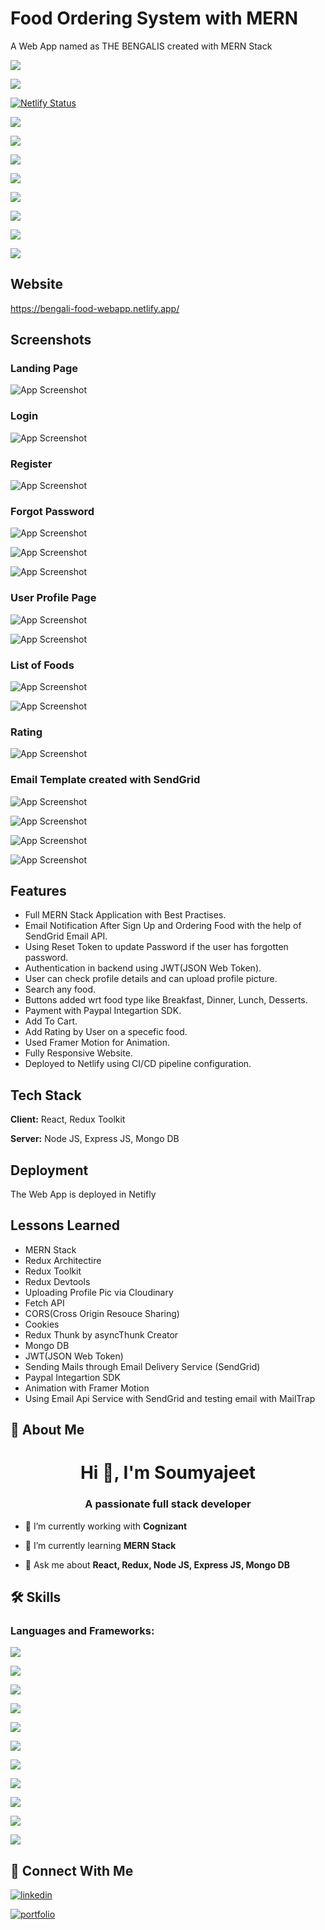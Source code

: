 # Food Ordering System with MERN

A Web App named as THE BENGALIS created with MERN Stack



![](https://img.shields.io/badge/Maintained-Yes-brightgreen?style=for-the-badge)

![](https://img.shields.io/badge/Website%20Up-Yes-brightgreen?style=for-the-badge)

[![Netlify Status](https://api.netlify.com/api/v1/badges/d781e3f8-6268-4e32-90cb-e19b66032248/deploy-status)](https://app.netlify.com/sites/bengali-food-webapp/deploys)

![](https://img.shields.io/badge/Made%20with-React-informational?style=for-the-badge)

![](https://img.shields.io/badge/Made%20with-Redux-informational?style=for-the-badge)

![](https://img.shields.io/badge/React-18.2.0-important?style=for-the-badge)

![](https://img.shields.io/badge/%40Reactreduxjs/toolkit-1.8.6-important?style=for-the-badge)

![](https://img.shields.io/badge/react--router--dom-6.4.2-important?style=for-the-badge)

![](https://img.shields.io/badge/Bootstrap-5.2.2-important?style=for-the-badge)

![](https://img.shields.io/badge/framer--motion-7.5.3-important?style=for-the-badge)

![](https://img.shields.io/badge/%40paypal%2Freact--paypal--js-7.8.1-important?style=for-the-badge)




## Website

https://bengali-food-webapp.netlify.app/


## Screenshots

### Landing Page
![App Screenshot](https://raw.githubusercontent.com/SoumyajeetDas/Project-Images/main/The-Bengalis-Images/Landing%20Page.png)

### Login
![App Screenshot](https://raw.githubusercontent.com/SoumyajeetDas/Project-Images/main/The-Bengalis-Images/Login.png)

### Register
![App Screenshot](https://raw.githubusercontent.com/SoumyajeetDas/Project-Images/main/The-Bengalis-Images/Sign%20Up.png)

### Forgot Password
![App Screenshot](https://raw.githubusercontent.com/SoumyajeetDas/Project-Images/main/The-Bengalis-Images/Forgot%20Password.png)

![App Screenshot](https://raw.githubusercontent.com/SoumyajeetDas/Project-Images/main/The-Bengalis-Images/Middle.png)

![App Screenshot](https://raw.githubusercontent.com/SoumyajeetDas/Project-Images/main/The-Bengalis-Images/Update%20Password.png)

### User Profile Page
![App Screenshot](https://raw.githubusercontent.com/SoumyajeetDas/Project-Images/main/The-Bengalis-Images/Profile.png)

![App Screenshot](https://raw.githubusercontent.com/SoumyajeetDas/Project-Images/main/The-Bengalis-Images/Profile1.png)

### List of Foods
![App Screenshot](https://raw.githubusercontent.com/SoumyajeetDas/Project-Images/main/The-Bengalis-Images/Food%20With%20Cart%20System%201.png)

![App Screenshot](https://raw.githubusercontent.com/SoumyajeetDas/Project-Images/main/The-Bengalis-Images/Food%20With%20Cart%20System%202.png)

### Rating
![App Screenshot](https://raw.githubusercontent.com/SoumyajeetDas/Project-Images/main/The-Bengalis-Images/Give%20Rating.png)

### Email Template created with SendGrid
![App Screenshot](https://raw.githubusercontent.com/SoumyajeetDas/Project-Images/main/The-Bengalis-Images/Welcomer%20Email.png)

![App Screenshot](https://raw.githubusercontent.com/SoumyajeetDas/Project-Images/main/The-Bengalis-Images/Successfull%20Order%20Email.png)

![App Screenshot](https://raw.githubusercontent.com/SoumyajeetDas/Project-Images/main/The-Bengalis-Images/Unsuccessfull%20Email.png)

![App Screenshot](https://raw.githubusercontent.com/SoumyajeetDas/Project-Images/main/The-Bengalis-Images/Password%20Reset%20Token.png)


## Features

- Full MERN Stack Application with Best Practises.
- Email Notification After Sign Up and Ordering Food with the help of SendGrid Email API.
- Using Reset Token to update Password if the user has forgotten password.
- Authentication in backend using JWT(JSON Web Token).
- User can check profile details and can upload profile picture.
- Search any food.
- Buttons added wrt food type like Breakfast, Dinner, Lunch, Desserts.
- Payment with Paypal Integartion SDK.
- Add To Cart.
- Add Rating by User on a specefic food.
- Used Framer Motion for Animation.
- Fully Responsive Website.
- Deployed to Netlify using CI/CD pipeline configuration.



## Tech Stack

**Client:** React, Redux Toolkit

**Server:** Node JS, Express JS, Mongo DB



## Deployment

The Web App is deployed in Netifly



## Lessons Learned

- MERN Stack
- Redux Architectire
- Redux Toolkit
- Redux Devtools
- Uploading Profile Pic via Cloudinary
- Fetch API
- CORS(Cross Origin Resouce Sharing)
- Cookies
- Redux Thunk by asyncThunk Creator
- Mongo DB
- JWT(JSON Web Token)
- Sending Mails through Email Delivery Service (SendGrid)
- Paypal Integartion SDK
- Animation with Framer Motion
- Using Email Api Service with SendGrid and testing email with MailTrap


## 🚀 About Me
<h1 align="center">Hi 👋, I'm Soumyajeet</h1>
<h3 align="center">A passionate full stack developer</h3>

- 🔭 I’m currently working with **Cognizant**

- 🌱 I’m currently learning **MERN Stack**

- 💬 Ask me about **React, Redux, Node JS, Express JS, Mongo DB**



## 🛠 Skills

<h3 align="left">Languages and Frameworks:</h3>

![](https://img.shields.io/badge/HTML-239120?style=for-the-badge&logo=html5&logoColor=white)

![](https://img.shields.io/badge/CSS-239120?&style=for-the-badge&logo=css3&logoColor=white)

![](https://img.shields.io/badge/JavaScript-F7DF1E?style=for-the-badge&logo=javascript&logoColor=black)

![](https://img.shields.io/badge/Bootstrap-563D7C?style=for-the-badge&logo=bootstrap&logoColor=white)

![](https://img.shields.io/badge/Material--UI-0081CB?style=for-the-badge&logo=material-ui&logoColor=white)

![](https://img.shields.io/badge/React-20232A?style=for-the-badge&logo=react&logoColor=61DAFB)

![](https://img.shields.io/badge/Redux-593D88?style=for-the-badge&logo=redux&logoColor=white)

![](https://img.shields.io/badge/Node.js-43853D?style=for-the-badge&logo=node.js&logoColor=white)

![](https://img.shields.io/badge/Express.js-404D59?style=for-the-badgeB)

![](https://img.shields.io/badge/MongoDB-4EA94B?style=for-the-badge&logo=mongodb&logoColor=white)

![](https://img.shields.io/badge/Microsoft_SQL_Server-CC2927?style=for-the-badge&logo=microsoft-sql-server&logoColor=white)



## 🔗 Connect With Me

[![linkedin](https://img.shields.io/badge/linkedin-0A66C2?style=for-the-badge&logo=linkedin&logoColor=white)](https://www.linkedin.com/in/soumyajeet-das-5bb568224/)

[![portfolio](https://img.shields.io/badge/my_portfolio-000?style=for-the-badge&logo=ko-fi&logoColor=white)](https://soumyajeet-portfolio.netlify.app/)
